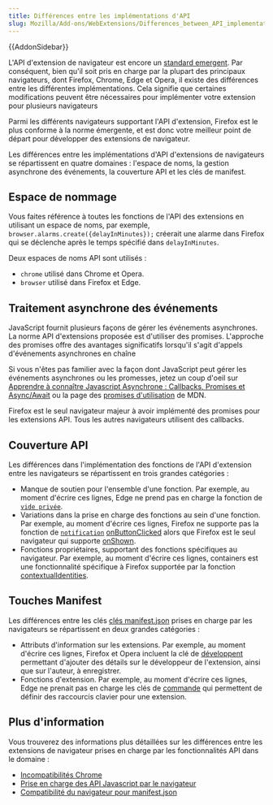 ```yaml
---
title: Différences entre les implémentations d'API
slug: Mozilla/Add-ons/WebExtensions/Differences_between_API_implementations
---
```


{{AddonSidebar}}

L'API d'extension de navigateur est encore un [standard emergent](https://browserext.github.io/browserext/). Par conséquent, bien qu'il soit pris en charge par la plupart des principaux navigateurs, dont Firefox, Chrome, Edge et Opera, il existe des différences entre les différentes implémentations. Cela signifie que certaines modifications peuvent être nécessaires pour implémenter votre extension pour plusieurs navigateurs

Parmi les différents navigateurs supportant l'API d'extension, Firefox est le plus conforme à la norme émergente, et est donc votre meilleur point de départ pour développer des extensions de navigateur.

Les différences entre les implémentations d'API d'extensions de navigateurs se répartissent en quatre domaines : l'espace de noms, la gestion asynchrone des événements, la couverture API et les clés de manifest.

## Espace de nommage

Vous faites référence à toutes les fonctions de l'API des extensions en utilisant un espace de noms, par exemple, `browser.alarms.create({delayInMinutes});` créerait une alarme dans Firefox qui se déclenche après le temps spécifié dans `delayInMinutes`.

Deux espaces de noms API sont utilisés :

- `chrome` utilisé dans Chrome et Opera.
- `browser` utilisé dans Firefox et Edge.

## Traitement asynchrone des événements

JavaScript fournit plusieurs façons de gérer les événements asynchrones. La norme API d'extensions proposée est d'utiliser des promises. L'approche des promises offre des avantages significatifs lorsqu'il s'agit d'appels d'événements asynchrones en chaîne

Si vous n'êtes pas familier avec la façon dont JavaScript peut gérer les événements asynchrones ou les promesses, jetez un coup d'oeil sur [Apprendre à connaître Javascript Asynchrone : Callbacks, Promises et Async/Await](https://medium.com/codebuddies/getting-to-know-asynchronous-javascript-callbacks-promises-and-async-await-17e0673281ee) ou la page des [promises d'utilisation](/fr/docs/Web/JavaScript/Guide/Using_promises) de MDN.

Firefox est le seul navigateur majeur à avoir implémenté des promises pour les extensions API. Tous les autres navigateurs utilisent des callbacks.

## Couverture API

Les différences dans l'implémentation des fonctions de l'API d'extension entre les navigateurs se répartissent en trois grandes catégories :

- Manque de soutien pour l'ensemble d'une fonction. Par exemple, au moment d'écrire ces lignes, Edge ne prend pas en charge la fonction de [`vide privée`](/fra/Add-ons/WebExtensions/API/privacy).
- Variations dans la prise en charge des fonctions au sein d'une fonction. Par exemple, au moment d'écrire ces lignes, Firefox ne supporte pas la fonction de [`notification`](/fr/docs/Mozilla/Add-ons/WebExtensions/API/notifications) [onButtonClicked](/fr/docs/Mozilla/Add-ons/WebExtensions/API/notifications/onButtonClicked) alors que Firefox est le seul navigateur qui supporte [onShown](/fr/docs/Mozilla/Add-ons/WebExtensions/API/notifications/onShown).
- Fonctions propriétaires, supportant des fonctions spécifiques au navigateur. Par exemple, au moment d'écrire ces lignes, containers est une fonctionnalité spécifique à Firefox supportée par la fonction [contextualIdentities](/fr/docs/Mozilla/Add-ons/WebExtensions/API/contextualIdentities).

## Touches Manifest

Les différences entre les clés [clés manifest.json](/fr/docs/Mozilla/Add-ons/WebExtensions/manifest.json) prises en charge par les navigateurs se répartissent en deux grandes catégories :

- Attributs d'information sur les extensions. Par exemple, au moment d'écrire ces lignes, Firefox et Opera incluent la clé de [développent](/fr/docs/Mozilla/Add-ons/WebExtensions/manifest.json/developer) permettant d'ajouter des détails sur le développeur de l'extension, ainsi que sur l'auteur, à enregistrer.
- Fonctions d'extension. Par exemple, au moment d'écrire ces lignes, Edge ne prenait pas en charge les clés de [commande](/fr/docs/Mozilla/Add-ons/WebExtensions/manifest.json/commands) qui permettent de définir des raccourcis clavier pour une extension.

## Plus d'information

Vous trouverez des informations plus détaillées sur les différences entre les extensions de navigateur prises en charge par les fonctionnalités API dans le domaine :

- [Incompatibilités Chrome](/fr/docs/Mozilla/Add-ons/WebExtensions/Chrome_incompatibilities)
- [Prise en charge des API Javascript par le navigateur](/fr/docs/Mozilla/Add-ons/WebExtensions/Browser_support_for_JavaScript_APIs)
- [Compatibilité du navigateur pour manifest.json](/fr/docs/Mozilla/Add-ons/WebExtensions/Browser_compatibility_for_manifest.json)
